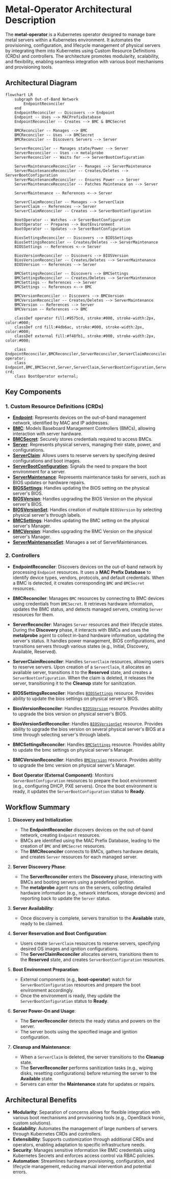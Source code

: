 # Metal-Operator Architectural Description

The **metal-operator** is a Kubernetes operator designed to manage bare metal servers within a Kubernetes environment. 
It automates the provisioning, configuration, and lifecycle management of physical servers by integrating them into 
Kubernetes using Custom Resource Definitions (CRDs) and controllers. The architecture promotes modularity, scalability, 
and flexibility, enabling seamless integration with various boot mechanisms and provisioning tools.

## Architectural Diagram

```mermaid
flowchart LR
    subgraph Out-of-Band Network
        EndpointReconciler
    end
    EndpointReconciler -- Discovers --> Endpoint
    Endpoint -- Uses --> MACPrefixDatabase
    EndpointReconciler -- Creates --> BMC & BMCSecret

    BMCReconciler -- Manages --> BMC
    BMCReconciler -- Uses --> BMCSecret
    BMCReconciler -- Discovers Servers --> Server

    ServerReconciler -- Manages state/Power --> Server
    ServerReconciler -- Uses --> metalprobe
    ServerReconciler -- Waits for --> ServerBootConfiguration
    
    ServerMaintenanceReconciler -- Manages --> ServerMaintenance
    ServerMaintenanceReconciler -- Creates/Deletes --> ServerBootConfiguration
    ServerMaintenanceReconciler -- Ensures Power --> Server
    ServerMaintenanceReconciler -- Patches Maintenace on --> Server

    ServerMaintenance -- References <--> Server

    ServerClaimReconciler -- Manages --> ServerClaim
    ServerClaim -- References --> Server
    ServerClaimReconciler -- Creates --> ServerBootConfiguration

    BootOperator -- Watches --> ServerBootConfiguration
    BootOperator -- Prepares --> BootEnvironment
    BootOperator -- Updates --> ServerBootConfiguration

    BiosSettingsReconciler -- Discovers --> BIOSSettings
    BiosSettingsReconciler -- Creates/Deletes --> ServerMaintenance
    BIOSSettings -- References <--> Server

    BiosVersionReconciler -- Discovers --> BIOSVersion
    BiosVersionReconciler -- Creates/Deletes --> ServerMaintenance
    BIOSVersion -- References --> Server

    BMCSettingsReconciler -- Discovers --> BMCSettings
    BMCSettingsReconciler -- Creates/Deletes --> ServerMaintenance
    BMCSettings -- References --> Server
    BMCSettings -- References <--> BMC

    BMCVersionReconciler -- Discovers --> BMCVersion
    BMCVersionReconciler -- Creates/Deletes --> ServerMaintenance
    BMCVersion -- References --> Server
    BMCVersion -- References --> BMC

    classDef operator fill:#9575cd, stroke:#000, stroke-width:2px, color:#000;
    classDef crd fill:#4db6ac, stroke:#000, stroke-width:2px, color:#000;
    classDef external fill:#f48fb1, stroke:#000, stroke-width:2px, color:#000;

    class EndpointReconciler,BMCReconciler,ServerReconciler,ServerClaimReconciler,ServerMaintenanceReconciler,BiosSettingsReconciler,BiosVersionReconciler,BMCSettingsReconciler,BMCVersionReconciler operator;
    class Endpoint,BMC,BMCSecret,Server,ServerClaim,ServerBootConfiguration,ServerMaintenance,BMCSettings,BMCVersion,BIOSVersion,BIOSSettings crd;
    class BootOperator external;
```

## Key Components

### 1. Custom Resource Definitions (CRDs)

- [**Endpoint**](concepts/endpoints.md): Represents devices on the out-of-band management network, identified by MAC and IP addresses.
- [**BMC**](concepts/bmcs.md): Models Baseboard Management Controllers (BMCs), allowing interaction with server hardware.
- [**BMCSecret**](concepts/bmcsecrets.md): Securely stores credentials required to access BMCs.
- [**Server**](concepts/servers.md): Represents physical servers, managing their state, power, and configurations.
- [**ServerClaim**](concepts/serverclaims.md): Allows users to reserve servers by specifying desired configurations and boot images.
- [**ServerBootConfiguration**](concepts/serverbootconfigurations.md): Signals the need to prepare the boot environment for a server.
- [**ServerMaintenance**](concepts/servermaintenance.md): Represents maintenance tasks for servers, such as BIOS updates or hardware repairs.
- [**BIOSSettings**](concepts/biossettings.md): Handles updating the BIOS setting on the physical server's BIOS.
- [**BIOSVersion**](concepts/biosversion.md): Handles upgrading the BIOS Version on the physical server's BIOS.
- [**BIOSVersionSet**](concepts/biosversionset.md): Handles creation of multiple `BIOSVersion` by selecting physical server's through labels.
- [**BMCSettings**](concepts/bmcsettings.md): Handles updating the BMC setting on the physical server's Manager.
- [**BMCVersion**](concepts/bmcversion.md): Handles upgrading the BMC Version on the physical server's Manager.
- [**ServerMaintenanceSet**](concepts/servermaintenanceset.md): Manages a set of ServerMaintenances.

### 2. Controllers

- **EndpointReconciler**: Discovers devices on the out-of-band network by processing `Endpoint` resources. It uses a **MAC Prefix Database** to identify device types, vendors, protocols, and default credentials. When a BMC is detected, it creates corresponding `BMC` and `BMCSecret` resources.

- **BMCReconciler**: Manages `BMC` resources by connecting to BMC devices using credentials from `BMCSecret`. It retrieves hardware information, updates the BMC status, and detects managed servers, creating `Server` resources for them.

- **ServerReconciler**: Manages `Server` resources and their lifecycle states. During the **Discovery** phase, it interacts with BMCs and uses the **metalprobe** agent to collect in-band hardware information, updating the server's status. It handles power management, BIOS configurations, and transitions servers through various states (e.g., Initial, Discovery, Available, Reserved).

- **ServerClaimReconciler**: Handles `ServerClaim` resources, allowing users to reserve servers. Upon creation of a `ServerClaim`, it allocates an available server, transitions it to the **Reserved** state, and creates a `ServerBootConfiguration`. When the claim is deleted, it releases the server, transitioning it to the **Cleanup** state for sanitization.

- **BIOSSettingsReconciler**: Handles [`BIOSSettings`](concepts/biossettings.md) resource. Provides ability to update the bios settings on physical server's BIOS.
- **BiosVersionReconciler**: Handles [`BIOSVersion`](concepts/biosversion.md) resource. Provides ability to upgrade the bios version on physical server's BIOS.
- **BiosVersionSetReconciler**: Handles [`BIOSVersionSet`](concepts/biosversionset.md) resource. Provides ability to upgrade the bios version on several physical server's BIOS at a time through selecting server's through labels.
- **BMCSettingsReconciler**: Handles [`BMCSettings`](concepts/bmcsettings.md) resource. Provides ability to update the bmc settings on physical server's Manager.
- **BMCVersionReconciler**: Handles [`BMCVersion`](concepts/bmcversion.md) resource. Provides ability to upgrade the bmc version on physical server's Manager.

- **Boot Operator (External Component)**: Monitors `ServerBootConfiguration` resources to prepare the boot environment (e.g., configuring DHCP, PXE servers). Once the boot environment is ready, it updates the `ServerBootConfiguration` status to **Ready**.

## Workflow Summary

1. **Discovery and Initialization**:
    - The **EndpointReconciler** discovers devices on the out-of-band network, creating `Endpoint` resources.
    - BMCs are identified using the MAC Prefix Database, leading to the creation of `BMC` and `BMCSecret` resources.
    - The **BMCReconciler** connects to BMCs, gathers hardware details, and creates `Server` resources for each managed server.

2. **Server Discovery Phase**:
    - The **ServerReconciler** enters the **Discovery** phase, interacting with BMCs and booting servers using a predefined ignition.
    - The **metalprobe** agent runs on the servers, collecting detailed hardware information (e.g., network interfaces, storage devices) and reporting back to update the `Server` status.

3. **Server Availability**:
    - Once discovery is complete, servers transition to the **Available** state, ready to be claimed.

4. **Server Reservation and Boot Configuration**:
    - Users create `ServerClaim` resources to reserve servers, specifying desired OS images and ignition configurations.
    - The **ServerClaimReconciler** allocates servers, transitions them to the **Reserved** state, and creates `ServerBootConfiguration` resources.

5. **Boot Environment Preparation**:
    - External components (e.g., **boot-operator**) watch for `ServerBootConfiguration` resources and prepare the boot environment accordingly.
    - Once the environment is ready, they update the `ServerBootConfiguration` status to **Ready**.

6. **Server Power-On and Usage**:
    - The **ServerReconciler** detects the ready status and powers on the server.
    - The server boots using the specified image and ignition configuration.

7. **Cleanup and Maintenance**:
    - When a `ServerClaim` is deleted, the server transitions to the **Cleanup** state.
    - The **ServerReconciler** performs sanitization tasks (e.g., wiping disks, resetting configurations) before returning the server to the **Available** state.
    - Servers can enter the **Maintenance** state for updates or repairs.

## Architectural Benefits

- **Modularity**: Separation of concerns allows for flexible integration with various boot mechanisms and provisioning tools (e.g., OpenStack Ironic, custom solutions).
- **Scalability**: Automates the management of large numbers of servers through Kubernetes CRDs and controllers.
- **Extensibility**: Supports customization through additional CRDs and operators, enabling adaptation to specific infrastructure needs.
- **Security**: Manages sensitive information like BMC credentials using Kubernetes Secrets and enforces access control via RBAC policies.
- **Automation**: Streamlines hardware provisioning, configuration, and lifecycle management, reducing manual intervention and potential errors.
